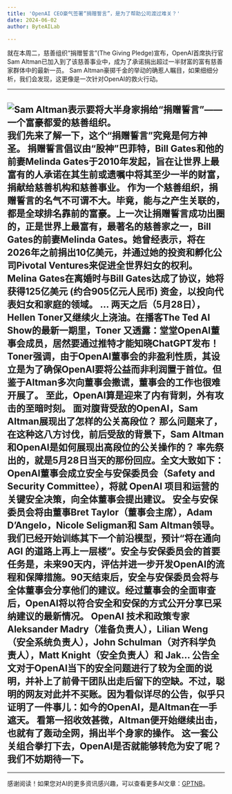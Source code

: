 ```yaml
---
title: 'OpenAI CEO豪气签署“捐赠誓言”，是为了帮助公司渡过难关？'
date: 2024-06-02
author: ByteAILab

---
```


就在本周二，慈善组织“捐赠誓言”(The Giving Pledge)宣布，OpenAI首席执行官Sam Altman已加入到了该慈善事业中，成为了承诺捐出超过一半财富的富有慈善家群体中的最新一员。
Sam Altman豪掷千金的举动的确惹人瞩目，如果细细分析，我们会发现，这更像是一次针对OpenAI的救火行动。

---

![Sam Altman表示要将大半身家捐给“捐赠誓言”——一个富豪都爱的慈善组织。](http://www.jesonc.com/Fq-WvCSi2xJS-QhQRbO2gElhkExt)
我们先来了解一下，这个“捐赠誓言”究竟是何方神圣。
捐赠誓言倡议由“股神”巴菲特，Bill Gates和他的前妻Melinda Gates于2010年发起，旨在让世界上最富有的人承诺在其生前或遗嘱中将其至少一半的财富，捐献给慈善机构和慈善事业。
作为一个慈善组织，捐赠誓言的名气不可谓不大。毕竟，能与之产生关联的，都是全球排名靠前的富豪。上一次让捐赠誓言成功出圈的，正是世界上最富有，最著名的慈善家之一，Bill Gates的前妻Melinda Gates。她曾经表示，将在2026年之前捐出10亿美元，并通过她的投资和孵化公司Pivotal Ventures来促进全世界妇女的权利。Melina Gates在离婚时与Bill Gates达成了协议，她将获得125亿美元 (约合905亿元人民币) 资金，以投向代表妇女和家庭的领域。
...
两天之后（5月28日），Hellen Toner又继续火上浇油。在播客The Ted AI Show的最新一期里，Toner 又透露：堂堂OpenAI董事会成员，居然要通过推特才能知晓ChatGPT发布！Toner强调，由于OpenAI董事会的非盈利性质，其设立是为了确保OpenAI要将公益而非利润置于首位。但鉴于Altman多次向董事会撒谎，董事会的工作也很难开展了。
至此，OpenAI算是迎来了内有背刺，外有攻击的至暗时刻。
面对腹背受敌的OpenAI，Sam Altman展现出了怎样的公关高段位？
那么问题来了，在这种这八方讨伐，前后受敌的背景下，Sam Altman和OpenAI是如何展现出高段位的公关操作的？
率先祭出的，就是5月28日当天的那份回应。全文大致如下：
OpenAI董事会成立安全与安保委员会（Safety and Security Committee），将就 OpenAI 项目和运营的关键安全决策，向全体董事会提出建议。 安全与安保委员会将由董事Bret Taylor（董事会主席），Adam D’Angelo，Nicole Seligman和 Sam Altman领导。我们已经开始训练其下一个前沿模型，预计“将在通向 AGI 的道路上再上一层楼”。安全与安保委员会的首要任务是，未来90天内，评估并进一步开发OpenAI的流程和保障措施。90天结束后，安全与安保委员会将与全体董事会分享他们的建议。经过董事会的全面审查后，OpenAI将以符合安全和安保的方式公开分享已采纳建议的最新情况。
OpenAI 技术和政策专家 Aleksander Madry（准备负责人），Lilian Weng（安全系统负责人），John Schulman（对齐科学负责人），Matt Knight（安全负责人）和 Jak...
公告全文对于OpenAI当下的安全问题进行了较为全面的说明，并补上了前骨干团队出走后留下的空缺。不过，聪明的网友对此并不买账。因为看似详尽的公告，似乎只证明了一件事儿：如今的OpenAI，是Altman在一手遮天。
看第一招收效甚微，Altman便开始继续出击，也就有了轰动全网，捐出半个身家的操作。
这一套公关组合拳打下去，OpenAI是否就能够转危为安了呢？我们不妨期待一下。
---
---
感谢阅读！如果您对AI的更多资讯感兴趣，可以查看更多AI文章：[GPTNB](https://gptnb.com)。
